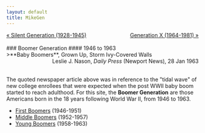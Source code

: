 ```yaml
---
layout: default
title: MikeGen
---
```

<div style="overflow: hidden"><a href="/mike-gen/generations/silent.html" class="previous" style="float: left !important">&laquo; Silent Generation (1928-1945)</a><a href="/mike-gen/generations/genx.html" class="next" style="float: right !important">Generation X (1964-1981) &raquo;</a></div>
<br>
### Boomer Generation
#### 1946 to 1963
<br>
>**Baby Boomers**, Grown Up, Storm Ivy-Covered Walls

<div style="text-align: right"> Leslie J. Nason, <em>Daily Press</em> (Newport News), 28 Jan 1963</div> 
<br>

The quoted newspaper article above was in reference to the "tidal wave" of new college enrollees that were expected when the post WWII baby boom started to reach adulthood. For this site, the **Boomer Generation** are those Americans born in the 18 years following World War II, from 1946 to 1963. 
- [First Boomers](/mike-gen/generations/boomer-first.html) (1946-1951)
- [Middle Boomers](/mike-gen/generations/boomer-middle.html) (1952-1957)
- [Young Boomers](/mike-gen/generations/boomer-young.html) (1958-1963)
